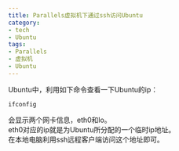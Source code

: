 ```yaml
---
title: Parallels虚拟机下通过ssh访问Ubuntu
category:
- tech
- Ubuntu
tags:
- Parallels
- 虚拟机
- Ubuntu
---
```


Ubuntu中，利用如下命令查看一下Ubuntu的ip：  

    ifconfig

会显示两个网卡信息，eth0和lo。  
eth0对应的ip就是为Ubuntu所分配的一个临时ip地址。  
在本地电脑利用ssh远程客户端访问这个地址即可。  
